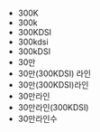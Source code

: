 ﻿- 300K
- 300k
- 300KDSI
- 300kdsi
- 300kDSI
- 30만
- 30만(300KDSI) 라인
- 30만(300KDSI)라인
- 30만라인
- 30만라인(300KDSI)
- 30만라인수
